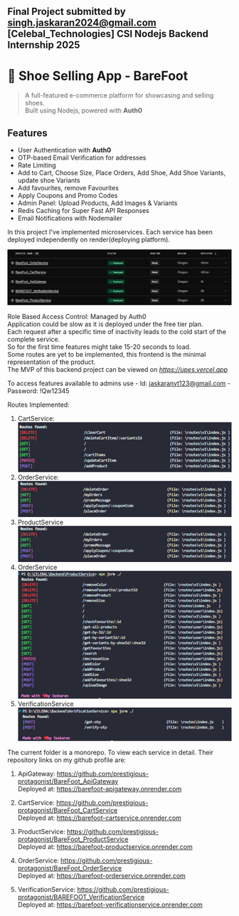 ## Final Project submitted by singh.jaskaran2024@gmail.com [Celebal_Technologies] CSI Nodejs Backend Internship 2025

# 👟 Shoe Selling App - BareFoot

> A full-featured e-commerce platform for showcasing and selling shoes.  
> Built using Nodejs, powered with **Auth0**

## Features

- User Authentication with **Auth0**
- OTP-based Email Verification for addresses
- Rate Limiting
- Add to Cart, Choose Size, Place Orders, Add Shoe, Add Shoe Variants, update shoe Variants
- Add favourites, remove Favourites
- Apply Coupons and Promo Codes
- Admin Panel: Upload Products, Add Images & Variants
- Redis Caching for Super Fast API Responses
- Email Notifications with Nodemailer

In this project I've implemented microservices. Each service has been deployed independently on render(deploying platform).

![Home](./assets/image01.png)

Role Based Access Control: Managed by Auth0 </br>
Application could be slow as it is deployed under the free tier plan. <br/>
Each request after a specific time of inactivity leads to the cold start of the complete service. <br/>
So for the first time features might take 15-20 seconds to load. <br/>
Some routes are yet to be implemented, this frontend is the minimal representation of the product. </br>
The MVP of this backend project can be viewed on <i>https://upes.vercel.app</i>

To access features available to admins use - Id: jaskaranyt123@gmail.com - Password: !Qw12345

Routes Implemented:

1. CartService:</br>
   ![Home](./assets/image02.png)
2. OrderService:</br>
   ![Home](./assets/image03.png)
3. ProductService</br>
   ![Home](./assets/image03.png)
4. OrderService</br>
   ![Home](./assets/image04.png)
5. VerificationService</br>
   ![Home](./assets/image05.png)

The current folder is a monorepo. To view each service in detail. Their repository links on my github profile are:

1. ApiGateway: https://github.com/prestigious-protagonist/BareFoot_ApiGateway </br>
   Deployed at: https://barefoot-apigateway.onrender.com</br>

2. CartService: https://github.com/prestigious-protagonist/BareFoot_CartService</br>
   Deployed at: https://barefoot-cartservice.onrender.com</br>

3. ProductService: https://github.com/prestigious-protagonist/BareFoot_ProductService</br>
   Deployed at: https://barefoot-productservice.onrender.com</br>

4. OrderService: https://github.com/prestigious-protagonist/BareFoot_OrderService</br>
   Deployed at: https://barefoot-orderservice.onrender.com</br>

5. VerificationService: https://github.com/prestigious-protagonist/BAREFOOT_VerificationService</br>
   Deployed at: https://barefoot-verificationservice.onrender.com
   </br>
